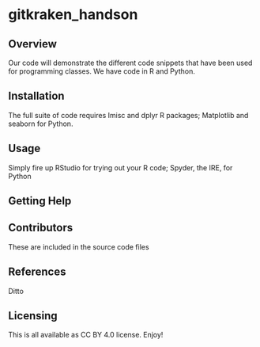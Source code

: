 # gitkraken_handson

## Overview
Our code will demonstrate the different code snippets that have been used
for programming classes. We have code in R and Python.

## Installation
The full suite of code requires Imisc and dplyr R packages;
Matplotlib and seaborn for Python.

## Usage
Simply fire up RStudio for trying out your R code; Spyder, the IRE, for Python

## Getting Help

## Contributors
These are included in the source code files

## References
Ditto

## Licensing
This is all available as CC BY 4.0 license. Enjoy!
